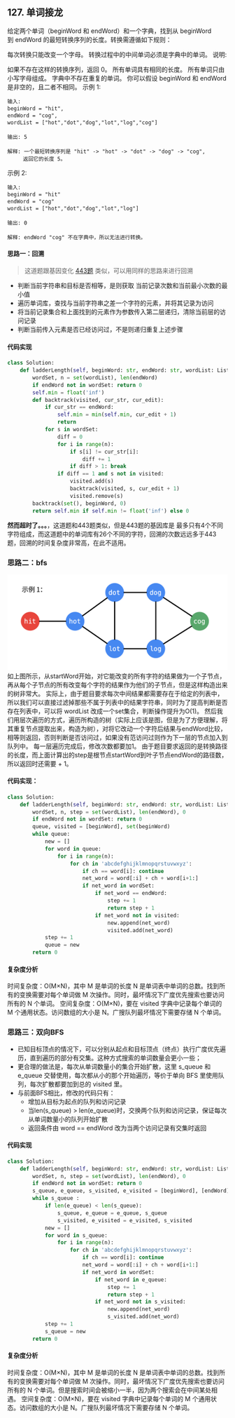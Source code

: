 ## 127. 单词接龙
给定两个单词（beginWord 和 endWord）和一个字典，找到从 beginWord 到 endWord 的最短转换序列的长度。转换需遵循如下规则：

每次转换只能改变一个字母。
转换过程中的中间单词必须是字典中的单词。
说明:

如果不存在这样的转换序列，返回 0。
所有单词具有相同的长度。
所有单词只由小写字母组成。
字典中不存在重复的单词。
你可以假设 beginWord 和 endWord 是非空的，且二者不相同。
示例 1:
```shell
输入:
beginWord = "hit",
endWord = "cog",
wordList = ["hot","dot","dog","lot","log","cog"]

输出: 5

解释: 一个最短转换序列是 "hit" -> "hot" -> "dot" -> "dog" -> "cog",
     返回它的长度 5。
```
示例 2:
```shell
输入:
beginWord = "hit"
endWord = "cog"
wordList = ["hot","dot","dog","lot","log"]

输出: 0

解释: endWord "cog" 不在字典中，所以无法进行转换。
```


#### 思路一：回溯
>这道题跟基因变化 [443题](https://leetcode-cn.com/problems/minimum-genetic-mutation) 类似，可以用同样的思路来进行回溯
- 判断当前字符串和目标是否相等，是则获取 当前记录次数和当前最小次数的最小值
- 遍历单词库，查找与当前字符串之差一个字符的元素，并将其记录为访问
- 将当前记录集合和上面找到的元素作为参数传入第二层递归，清除当前层的访问记录
- 判断当前传入元素是否已经访问过，不是则递归重复上述步骤


#### 代码实现
```python
class Solution:
    def ladderLength(self, beginWord: str, endWord: str, wordList: List[str]) -> int:
        wordSet, n = set(wordList), len(endWord)
        if endWord not in wordSet: return 0
        self.min = float('inf')
        def backtrack(visited, cur_str, cur_edit):
            if cur_str == endWord:
                self.min = min(self.min, cur_edit + 1)
                return 
            for s in wordSet:
                diff = 0
                for i in range(n):
                    if s[i] != cur_str[i]:
                        diff += 1
                    if diff > 1: break
                if diff == 1 and s not in visited:
                    visited.add(s)
                    backtrack(visited, s, cur_edit + 1)
                    visited.remove(s)
        backtrack(set(), beginWord, 0)
        return self.min if self.min != float('inf') else 0
```
**然而超时了。。。**，这道题和443题类似，但是443题的基因库是 最多只有4个不同字符组成，而这道题中的单词库有26个不同的字符，回溯的次数远远多于443题，回溯的时间复杂度非常高，在此不适用。

### 思路二：bfs
![](../images/127_01.png)
如上图所示，从startWord开始，对它能改变的所有字符的结果做为一个子节点，再从每个子节点的所有改变每个字符的结果作为他们的子节点，但是这样构造出来的树非常大。
实际上，由于题目要求每次中间结果都需要存在于给定的列表中，所以我们可以直接过滤掉那些不属于列表中的结果字符串，同时为了提高判断是否存在列表中，可以将 wordList 改成一个set集合，判断操作提升为O(1)。
然后我们用层次遍历的方式，遍历所构造的树（实际上应该是图，但是为了方便理解，将其重复节点提取出来，构造为树），对将它改动一个字符后结果与endWord比较，相等则返回，否则判断是否访问过，如果没有范访问过则作为下一层的节点加入到队列中。
每一层遍历完成后，修改次数都要加1。
由于题目要求返回的是转换路径的长度，而上面计算出的step是根节点startWord到叶子节点endWord的路径数，所以返回时还需要 + 1。


#### 代码实现：
```python
class Solution:
    def ladderLength(self, beginWord: str, endWord: str, wordList: List[str]) -> int:
        wordSet, n, step = set(wordList), len(endWord), 0
        if endWord not in wordSet: return 0
        queue, visited = [beginWord], set(beginWord)
        while queue:
            new = []
            for word in queue:
                for i in range(n):
                    for ch in 'abcdefghijklmnopqrstuvwxyz':
                        if ch == word[i]: continue
                        net_word = word[:i] + ch + word[i+1:]
                        if net_word in wordSet:
                            if net_word == endWord:
                                step += 1
                                return step + 1
                            if net_word not in visited:
                                new.append(net_word)
                                visited.add(net_word)
            step += 1
            queue = new
        return 0
```
#### 复杂度分析
时间复杂度：O(M×N)，其中 M 是单词的长度 N 是单词表中单词的总数。找到所有的变换需要对每个单词做 M 次操作。同时，最坏情况下广度优先搜索也要访问所有的 N 个单词。
空间复杂度：O(M×N)，要在 visited 字典中记录每个单词的 M 个通用状态。访问数组的大小是 N。广搜队列最坏情况下需要存储 N 个单词。


### 思路三：双向BFS
- 已知目标顶点的情况下，可以分别从起点和目标顶点（终点）执行广度优先遍历，直到遍历的部分有交集。这种方式搜索的单词数量会更小一些；
- 更合理的做法是，每次从单词数量小的集合开始扩散，这里 s_queue 和 e_queue 交替使用，每次都从小的那个开始遍历，等价于单向 BFS 里使用队列，每次扩散都要加到总的 visited 里。
- 与前面BFS相比，修改的代码只有：
     - 增加从目标为起点的队列和访问记录
     - 当len(s_queue) > len(e_queue)时，交换两个队列和访问记录，保证每次从单词数量小的队列开始扩散
     - 返回条件由 word == endWord 改为当两个访问记录有交集时返回

#### 代码实现
```python
class Solution:
    def ladderLength(self, beginWord: str, endWord: str, wordList: List[str]) -> int:
        wordSet, n, step = set(wordList), len(endWord), 0
        if endWord not in wordSet: return 0
        s_queue, e_queue, s_visited, e_visited = [beginWord], [endWord],set(beginWord), set(endWord)
        while s_queue :
            if len(e_queue) < len(s_queue):
                s_queue, e_queue = e_queue, s_queue
                s_visited, e_visited = e_visited, s_visited
            new = []
            for word in s_queue:
                for i in range(n):
                    for ch in 'abcdefghijklmnopqrstuvwxyz':
                        if ch == word[i]: continue
                        net_word = word[:i] + ch + word[i+1:]
                        if net_word in wordSet:
                            if net_word in e_queue:
                                step += 1
                                return step + 1
                            if net_word not in s_visited:
                                new.append(net_word)
                                s_visited.add(net_word)
            step += 1
            s_queue = new
        return 0
```


#### 复杂度分析
时间复杂度：O(M×N)，其中 M 是单词的长度 N 是单词表中单词的总数。找到所有的变换需要对每个单词做 M 次操作。同时，最坏情况下广度优先搜索也要访问所有的 N 个单词。但是搜索时间会被缩小一半，因为两个搜索会在中间某处相遇。
空间复杂度：O(M×N)，要在 visited 字典中记录每个单词的 M 个通用状态。访问数组的大小是 N。广搜队列最坏情况下需要存储 N 个单词。


